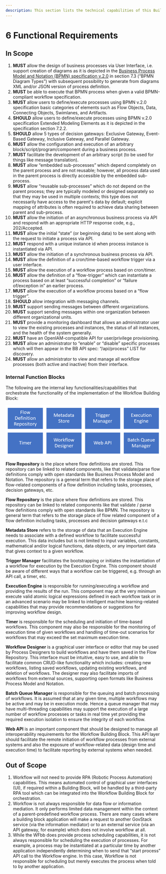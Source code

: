```yaml
---
description: This section lists the technical capabilities of this Building Block.
---
```


# 6 Functional Requirements

## In Scope

1. **MUST** allow the design of business processes via User Interface, i.e. support creation of diagrams as it is depicted in the [Business Process Model and Notation (BPMN) specification v.2.0](https://www.omg.org/spec/BPMN/2.0/PDF) in section 7.3 (“BPMN Diagram Types”) with subsequent possibility to generate from diagrams XML and/or JSON version of process definition.
2. **MUST** be able to execute that BPMN process when given a valid BPMN-compliant workflow specification.
3. **MUST** allow users to define/execute processes using BPMN v.2.0 specification basic categories of elements such as Flow Objects, Data, Connecting Objects, Swimlanes, and Artifacts.
4. **SHOULD** allow users to define/execute processes using BPMN v.2.0 specification Extended Modeling Elements as it is depicted in the specification section 7.2.2.
5. **SHOULD** allow 5 types of decision gateways: Exclusive Gateway, Event-Based Gateway, Inclusive Gateway, and Parallel Gateway.
6. **MUST** allow the configuration and execution of an arbitrary block/script/program/component during a business process.
7. **MUST** facilitate the development of an arbitrary script (to be used for things like message translation).
8. **MUST** allow “embedded sub-processes” which depend completely on the parent process and are not reusable; however, all process data used in the parent process is directly accessible by the embedded sub-process.
9. **MUST** allow “reusable sub-processes” which do not depend on the parent process; they are typically modeled or designed separately so that they may be used in multiple contexts; this type does not necessarily have access to the parent's data by default; explicit mapping of attributes is often required to achieve data sharing between parent and sub-process.
10. **MUST** allow the initiation of an asynchronous business process via API and respond with an appropriate HTTP response code, e.g., 202/Accepted.
11. **MUST** allow the initial “state” (or beginning data) to be sent along with the request to initiate a process via API.
12. **MUST** respond with a unique instance id when process instance is instantiated via API.
13. **MUST** allow the initiation of a synchronous business process via API.
14. **MUST** allow the definition of a cron/time-based workflow trigger via a user interface.
15. **MUST** allow the execution of a workflow process based on cron/timer.
16. **MUST** allow the definition of a “flow-trigger” which can instantiate a process based on at least “successful completion” or “failure of/exception in” an earlier process.
17. **MUST** allow the execution of a workflow process based on a “flow trigger”.
18. **SHOULD** allow integration with messaging channels.
19. **MUST** support sending messages between different organizations.
20. **MUST** support sending messages within one organization between different organizational units.
21. **MUST** provide a monitoring dashboard that allows an administrator user to view the existing processes and instances, the status of all instances, and the health of the system generally.
22. **MUST** have an OpenIAM-compatible API for user/privilege provisioning.
23. **MUST** allow an administrator to “enable” or “disable” specific processes which will then appear in the BB API spec: “/api/process” LIST for discovery.
24. **MUST** allow an administrator to view and manage all workflow processes (both active and inactive) from their interface.

### Internal Function Blocks

The following are the internal key functionalities/capabilities that orchestrate the functionality of the implementation of the Workflow Building Block:

![alt\_text](../diagrams/image6.png)

**Flow Repository** is the place where flow definitions are stored. This repository can be linked to related components, like that validate/parse flow definitions comply with open standards like Business Process Model and Notation. The repository is a general term that refers to the storage place of flow-related components of a flow definition including tasks, processes, decision gateways, etc.

**Flow Repository** is the place where flow definitions are stored. This repository can be linked to related components like that validate / parse flow definitions comply with open standards like BPMN. The repository is general term that refers to the storage place of flow related component of a flow definition including tasks, processes and decision gateways e.t.c

**Metadata Store** refers to the storage of data that an Execution Engine needs to associate with a defined workflow to facilitate successful execution. This data includes but is not limited to input variables, constants, mathematical and/or logical functions, data objects, or any important data that gives context to a given workflow.

**Trigger Manager** facilitates the bootstrapping or initiates the instantiation of a workflow for execution by the Execution Engine. This component should be aware of different ways that a workflow can be triggered, e.g. through an API call, a timer, etc.

**Execution Engine** is responsible for running/executing a workflow and providing the results of the run. This component may at the very minimum execute valid atomic logical expressions defined in each workflow task or in an advanced scenario may be linked to intelligent machine learning-related capabilities that may provide recommendations or suggestions for improving workflow design.

**Timer** is responsible for the scheduling and initiation of time-based workflows. This component may also be responsible for the monitoring of execution time of given workflows and handling of time-out scenarios for workflows that may exceed the set maximum execution time.

**Workflow Designer** is a graphical user interface or editor that may be used by Process Designers to build workflows and have them saved in the Flow Repository. This interface must be intuitive, easy to use, and able to facilitate common CRUD-like functionality which includes: creating new workflows, listing saved workflows, updating existing workflows, and deletion of workflows. The designer may also facilitate imports of workflows from external sources, supporting open formats like Business Process Model and Notation.

**Batch Queue Manager** is responsible for the queuing and batch processing of workflows. It is assumed that at any given time, multiple workflows may be active and may be in execution mode. Hence a queue manager that may have multi-threading capabilities may support the execution of a large number of workflow processes or tasks in real time yet providing the required execution isolation to ensure the integrity of each workflow.

**Web API** is an important component that should be designed to manage all interoperability requirements for the Workflow Building Block. This API layer should facilitate the remote initiation of workflow processes from external systems and also the exposure of workflow-related data (design time and execution time) to facilitate reporting by external systems when needed.

## Out of Scope

1. Workflow will not need to provide RPA (Robotic Process Automation) capabilities. This means automated control of graphical user interfaces (UI), if required within a Building Block, will be handled by a third-party RPA tool which can be integrated into the Workflow Building Block for orchestration.
2. Workflow is not always responsible for data flow or information mediation. It only performs limited data management within the context of a parent-predefined workflow process. There are many cases where a building block application will make a request to another GovStack service (via the information mediator) or to an external service (via an API gateway, for example) which does not involve workflow at all.
3. While the WFbb does provide process scheduling capabilities, it is not always responsible for scheduling the execution of processes. For example, a process may be instantiated at a particular time by another application independently determining when to send that “start process” API call to the Workflow engine. In this case, Workflow is not responsible for scheduling but merely executes the process when told to by another application.
